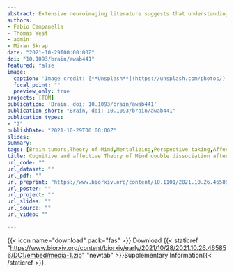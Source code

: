 ```yaml
---
abstract: Extensive neuroimaging literature suggests that understanding others' thoughts and emotions engages a wide network encompassing parietal, temporal and medial frontal brain areas. However, the causal role played by these regions in social inferential abilities is still unclear. Moreover very little is known about ToM deficits in brain tumours and whether potential anatomical substrates are comparable to those identified in fMRI literature. This study evaluated the performance of 105 tumour patients, before and immediately after brain surgery, on a cartoon-based non-verbal task evaluating Cognitive (Intention Attribution) and Affective (Emotion Attribution) ToM, as well as a non-social control condition (Causal Inference). Across multiple analyses, we found converging evidence of a double dissociation between patients with right superior parietal damage, selectively impaired in Intention Attribution, and those with right antero-medial temporal lesion, exhibiting deficits only in Emotion attribution. Instead, patients with damage to the frontal cortex were impaired in all kinds of inferential processes, including those from the non-social control conditions. Overall, our data provides novel reliable causal evidence of segregation between different aspects of the ToM network from both the cognitive and also the anatomical point of view.
authors:
- Fabio Campanella
- Thomas West
- admin
- Miran Skrap
date: "2021-10-29T00:00:00Z"
doi: "10.1093/brain/awab441"
featured: false
image: 
  caption: 'Image credit: [**Unsplash**](https://unsplash.com/photos/)'
  focal_point: ""
  preview_only: true
projects: [TOM]
publication: 'Brain, doi: 10.1093/brain/awab441'
publication_short: "Brain, doi: 10.1093/brain/awab441"
publication_types:
- "2"
publishDate: "2021-10-29T00:00:00Z"
slides: 
summary:
tags: [Brain tumors,Theory of Mind,Mentalizing,Perspective taking,Affective Theory of Mind,Lesion symptom mapping]
title: Cognitive and affective Theory of Mind double dissociation after parietal and temporal lobe tumors
url_code: ""
url_dataset: ""
url_pdf: ""
url_preprint: "https://www.biorxiv.org/content/10.1101/2021.10.26.465856"
url_poster: ""
url_project: ""
url_slides: ""
url_source: ""
url_video: ""

---
```


{{< icon name="download" pack="fas" >}} Download {{< staticref "https://www.biorxiv.org/content/biorxiv/early/2021/10/28/2021.10.26.465856/DC1/embed/media-1.zip" "newtab" >}}Supplementary Information{{< /staticref >}}.
